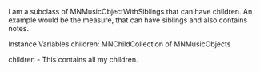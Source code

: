 I am a subclass of MNMusicObjectWithSiblings that can have children. An example would be the measure, that can have siblings and also contains notes.

Instance Variables
	children:		MNChildCollection of MNMusicObjects

children
	- This contains all my children.
